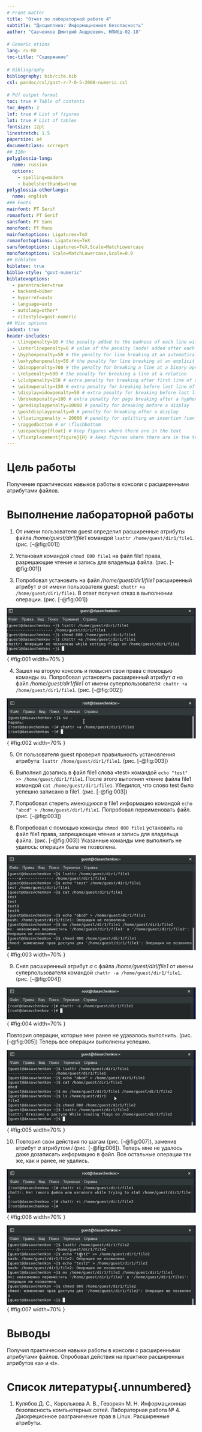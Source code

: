 ```yaml
---
# Front matter
title: "Отчет по лабораторной работе 4"
subtitle: "Дисциплина: Информационная безопасность"
author: "Савченков Дмитрий Андреевич, НПИбд-02-18"

# Generic otions
lang: ru-RU
toc-title: "Содержание"

# Bibliography
bibliography: bib/cite.bib
csl: pandoc/csl/gost-r-7-0-5-2008-numeric.csl

# Pdf output format
toc: true # Table of contents
toc_depth: 2
lof: true # List of figures
lot: true # List of tables
fontsize: 12pt
linestretch: 1.5
papersize: a4
documentclass: scrreprt
## I18n
polyglossia-lang:
  name: russian
  options:
	- spelling=modern
	- babelshorthands=true
polyglossia-otherlangs:
  name: english
### Fonts
mainfont: PT Serif
romanfont: PT Serif
sansfont: PT Sans
monofont: PT Mono
mainfontoptions: Ligatures=TeX
romanfontoptions: Ligatures=TeX
sansfontoptions: Ligatures=TeX,Scale=MatchLowercase
monofontoptions: Scale=MatchLowercase,Scale=0.9
## Biblatex
biblatex: true
biblio-style: "gost-numeric"
biblatexoptions:
  - parentracker=true
  - backend=biber
  - hyperref=auto
  - language=auto
  - autolang=other*
  - citestyle=gost-numeric
## Misc options
indent: true
header-includes:
  - \linepenalty=10 # the penalty added to the badness of each line within a paragraph (no associated penalty node) Increasing the value makes tex try to have fewer lines in the paragraph.
  - \interlinepenalty=0 # value of the penalty (node) added after each line of a paragraph.
  - \hyphenpenalty=50 # the penalty for line breaking at an automatically inserted hyphen
  - \exhyphenpenalty=50 # the penalty for line breaking at an explicit hyphen
  - \binoppenalty=700 # the penalty for breaking a line at a binary operator
  - \relpenalty=500 # the penalty for breaking a line at a relation
  - \clubpenalty=150 # extra penalty for breaking after first line of a paragraph
  - \widowpenalty=150 # extra penalty for breaking before last line of a paragraph
  - \displaywidowpenalty=50 # extra penalty for breaking before last line before a display math
  - \brokenpenalty=100 # extra penalty for page breaking after a hyphenated line
  - \predisplaypenalty=10000 # penalty for breaking before a display
  - \postdisplaypenalty=0 # penalty for breaking after a display
  - \floatingpenalty = 20000 # penalty for splitting an insertion (can only be split footnote in standard LaTeX)
  - \raggedbottom # or \flushbottom
  - \usepackage{float} # keep figures where there are in the text
  - \floatplacement{figure}{H} # keep figures where there are in the text
---
```


# Цель работы

Получение практических навыков работы в консоли с расширенными атрибутами файлов.

# Выполнение лабораторной работы

1. От имени пользователя guest определил расширенные атрибуты файла */home/guest/dir1/file1* командой `lsattr /home/guest/dir1/file1`. (рис. [-@fig:001])

2. Установил командой `chmod 600 file1` на файл file1 права, разрешающие чтение и запись для владельца файла. (рис. [-@fig:001])

3. Попробовал установить на файл */home/guest/dir1/file1* расширенный атрибут *a* от имени пользователя guest: `chattr +a /home/guest/dir1/file1`. В ответ 
получил отказ в выполнении операции. (рис. [-@fig:001])

![Установка *a* на file1 от имени guest](image/1.png){ #fig:001 width=70% }

4. Зашел на вторую консоль и повысил свои права с помощью команды su. Попробовал установить расширенный атрибут *a* на файл */home/guest/dir1/file1* от 
имени суперпользователя: `chattr +a /home/guest/dir1/file1`. (рис. [-@fig:002])

![Установка *a* на file1 от суперпользователя](image/2.png){ #fig:002 width=70% }

5. От пользователя guest проверил правильность установления атрибута: `lsattr /home/guest/dir1/file1`. (рис. [-@fig:003])

6. Выполнил дозапись в файл file1 слова «test» командой `echo "test" >> /home/guest/dir1/file1`. После этого выполнил чтение файла file1 командой 
`cat /home/guest/dir1/file1`. Убедился, что слово test было успешно записано в file1. (рис. [-@fig:003])

7. Попробовал стереть имеющуюся в file1 информацию командой `echo "abcd" > /home/guest/dirl/file1`. Попробовал переименовать файл. (рис. [-@fig:003])

8. Попробовал с помощью команды `chmod 000 file1` установить на файл file1 права, запрещающие чтение и запись для владельца файла. (рис. [-@fig:003]) 
Указанные команды мне выполнить не удалось: операция была не позволена.

![Различные операции над file1 после установки *a*](image/3.png){ #fig:003 width=70% }

9. Снял расширенный атрибут *a* с файла */home/guest/dirl/file1* от имени суперпользователя командой `chattr -a /home/guest/dir1/file1`. (рис. [-@fig:004]) 

![Снятие *a* на file1 от суперпользователя](image/4.png){ #fig:004 width=70% }

Повторил операции, которые мне ранее не удавалось выполнить. (рис. [-@fig:005]) Теперь все операции выполнены успешно.

![Различные операции над file1 после снятия *a*](image/5.png){ #fig:005 width=70% }

10. Повторил свои действия по шагам (рис. [-@fig:007]), заменив атрибут *a* атрибутом *i* (рис. [-@fig:006]). Теперь мне не удалось даже дозаписать 
информацию в файл. Все остальные операции так же, как и ранее, не удались.

![Установка *i* на file1 от суперпользователя](image/6.png){ #fig:006 width=70% }

![Различные операции над file1 после установки *i*](image/7.png){ #fig:007 width=70% }

# Выводы

Получил практические навыки работы в консоли с расширенными атрибутами файлов. Опробовал действия на практике расширенных атрибутов «а» и «i».

# Список литературы{.unnumbered}

1. Кулябов Д. С., Королькова А. В., Геворкян М. Н. Информационная безопасность компьютерных сетей. Лабораторная работа № 4. Дискреционное разграничение прав 
в Linux. Расширенные атрибуты.